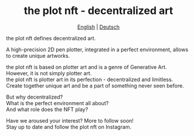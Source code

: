 <h1 align="center">
  the plot nft - decentralized art
</h1>
<p align="center">
  <a href="https://github.com/theplotnft/.github/blob/main/profile/README.md">English</a> | <a href="https://github.com/theplotnft/.github/blob/main/profile/README.de.md">Deutsch</a>
</p>


the plot nft defines decentralized art.

A high-precision 2D pen plotter, integrated in a perfect environment, allows to create unique artworks.

the plot nft is based on plotter art and is a genre of Generative Art.<br>
However, it is not simply plotter art.<br>
the plot nft is plotter art in its perfection - decentralized and limitless.<br>
Create together unique art and be a part of something never seen before.

But why decentralized?<br>
What is the perfect environment all about?<br>
And what role does the NFT play?

Have we aroused your interest? More to follow soon!<br>
Stay up to date and follow the plot nft on Instagram.
